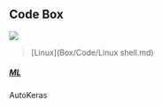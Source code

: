 ## Code Box

<img src="https://avatars3.githubusercontent.com/u/21237232?s=460&v=4">

> [Linux](Box/Code/Linux shell.md)

##### [ML](https://mp.weixin.qq.com/s/TjpCoyZRT1kI0M6y7pSeiQ)

AutoKeras
